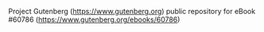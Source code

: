 Project Gutenberg (https://www.gutenberg.org) public repository for eBook #60786 (https://www.gutenberg.org/ebooks/60786)
